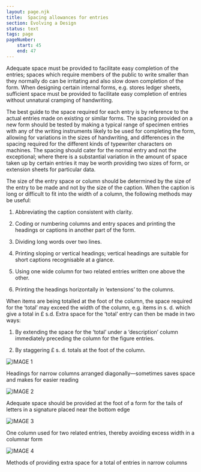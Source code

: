 ```yaml
---
layout: page.njk
title:  Spacing allowances for entries
section: Evolving a Design
status: text
tags: page
pageNumber:
    start: 45
    end: 47
---
```


Adequate space must be provided to facilitate easy completion of the entries; spaces which require members of the public to write smaller than they normally do can be irritating and also slow down completion of the form. When designing certain internal forms, e.g. stores ledger sheets, sufficient space must be provided to facilitate easy completion of entries without unnatural cramping of handwriting.

The best guide to the space required for each entry is by reference to the actual entries made on existing or similar forms. The spacing provided on a new form should be tested by making a typical range of specimen entries with any of the writing instruments likely to be used for completing the form, allowing for variations in the sizes of handwriting, and differences in the spacing required for the different kinds of typewriter characters on machines. The spacing should cater for the normal entry and not the exceptional; where there is a substantial variation in the amount of space taken up by certain entries it may be worth providing two sizes of form, or extension sheets for particular data.

The size of the entry space or column should be determined by the size of the entry to be made and not by the size of the caption. When the caption is long or difficult to fit into the width of a column, the following methods may be useful:

1. Abbreviating the caption consistent with clarity.

2. Coding or numbering columns and entry spaces and printing the headings or captions in another part of the form.

2. Dividing long words over two lines.

4. Printing sloping or vertical headings; vertical headings are suitable for short captions recognisable at a glance.

5. Using one wide column for two related entries written one above the other.

6. Printing the headings horizontally in ‘extensions’ to the columns.

When items are being totalled at the foot of the column, the space required for the ‘total’ may exceed the width of the column, e.g. items in s. d. which give a total in £ s.d. Extra space for the ‘total’ entry can then be made in two ways:

1. By extending the space for the ‘total’ under a ‘description’ column immediately preceding the column for the figure entries.

2. By staggering £ s. d. totals at the foot of the column.

![IMAGE 1](https://www.fillmurray.com/g/500/501)

Headings for narrow columns arranged diagonally—sometimes saves space and makes for
easier reading

![IMAGE 2](https://www.fillmurray.com/g/500/502)

Adequate space should be provided at the foot of a form for the tails of letters in a
signature placed near the bottom edge

![IMAGE 3](https://www.fillmurray.com/g/500/503)

One column used for two related entries, thereby avoiding excess width in a columnar
form

![IMAGE 4](https://www.fillmurray.com/g/500/504)

Methods of providing extra space for a total of entries in narrow columns
